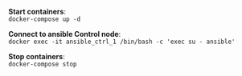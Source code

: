 **Start containers**:  
  `docker-compose up -d`

**Connect to ansible Control node**:  
  `docker exec -it ansible_ctrl_1 /bin/bash -c 'exec su - ansible'`

**Stop containers**:  
  `docker-compose stop`
